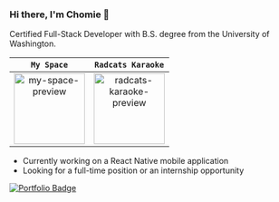 ### Hi there, I'm Chomie 👋
Certified Full-Stack Developer with B.S. degree from the University of Washington.

| `My Space` | `Radcats Karaoke` |
|:-:|:-:|
| <div><a href="https://chomieu.github.io/My-Space"><img height="125" alt="my-space-preview" src="https://github.com/chomieu/My-Space/blob/main/preview.gif"/></a></div> | <div><a href="https://github.com/chomieu/RadCaTS-Karaoke"><img height="125" alt="radcats-karaoke-preview" src="https://github.com/chomieu/RadCaTS-Karaoke/blob/main/assets/radcats-preview.gif"/></a></div> |

* Currently working on a React Native mobile application
* Looking for a full-time position or an internship opportunity

[![Portfolio Badge](https://img.shields.io/badge/-Click_to_View_Portfolio-brightgreen?&logoColor=white&link=https://chomieu.com)](https://chomieu.com) 
